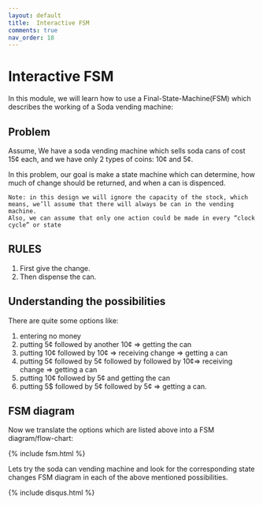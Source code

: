 ```yaml
---
layout: default
title:  Interactive FSM
comments: true
nav_order: 18
---
```


# Interactive FSM

In this module, we will learn how to use a Final-State-Machine(FSM) which describes the working of a Soda vending machine:

## Problem
Assume, We have a soda vending machine which sells soda cans of cost 15¢ each, and we have only 2 types of coins: 10¢ and 5¢.

In this problem, our goal is make a state machine which can determine, how much of change should be returned, and when a can is dispenced.
```
Note: in this design we will ignore the capacity of the stock, which means, we’ll assume that there will always be can in the vending machine.
Also, we can assume that only one action could be made in every “clock cycle” or state
```
## RULES

1. First give the change.
2. Then dispense the can.

## Understanding the possibilities 
There are quite some options like:
1. entering no money
2. putting 5¢ followed by another 10¢ => getting the can
3. putting 10¢ followed by 10¢ => receiving  change => getting a can
4. putting 5¢ followed by 5¢ followed by followed by 10¢=> receiving  change => getting a can
5. putting 10¢ followed by 5¢ and getting the can
6. putting 5$ followed by 5¢ followed by 5¢ => getting a can.

## FSM diagram
Now we translate the options which are listed above into a FSM diagram/flow-chart:

{% include fsm.html %}

Lets try the soda can vending machine and look for the corresponding state changes FSM diagram in each of the above mentioned possibilities.

{% include disqus.html %}
